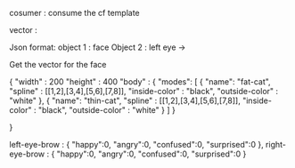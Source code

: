 cosumer : consume the cf template 

vector : 

Json format:
 object 1 : face
 Object 2 : left eye -> 

Get the vector for the face




{
    "width" : 200
    "height" : 400
    "body" : {
        "modes": [
            {
                "name": "fat-cat",
                "spline" : [[1,2],[3,4],[5,6],[7,8]],
                "inside-color" : "black",
                "outside-color" : "white"
            },
            {
                "name": "thin-cat",
                "spline" : [[1,2],[3,4],[5,6],[7,8]],
                "inside-color" : "black",
                "outside-color" : "white"
            }
        ]
    }

}



left-eye-brow : {
    "happy":0,
    "angry":0,
    "confused":0,
    "surprised":0
},
right-eye-brow : {
    "happy":0,
    "angry":0,
    "confused":0,
    "surprised":0
}
